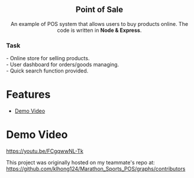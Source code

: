 
<p align="center">
 <h2 align="center">Point of Sale</h2>
 <p align="center">An example of POS system that allows users to buy products online. The code is written in <b>Node & Express</b>.</p>
 <h3 align="left">Task</h3>
 <p align="left">
    - Online store for selling products.
    <br>- User dashboard for orders/goods managing.
    <br>- Quick search function provided.
  </p>
</p>

# Features
- [Demo Video](#demo-video)

# Demo Video
https://youtu.be/FCgqwwNL-Tk


This project was originally hosted on my teammate's repo at:
https://github.com/klhong124/Marathon_Sports_POS/graphs/contributors
